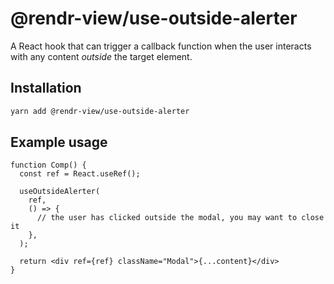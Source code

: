# @rendr-view/use-outside-alerter

A React hook that can trigger a callback function when the user interacts with any content _outside_ the target element.

## Installation

```sh
yarn add @rendr-view/use-outside-alerter
```

## Example usage

```tsx
function Comp() {
  const ref = React.useRef();

  useOutsideAlerter(
    ref,
    () => {
      // the user has clicked outside the modal, you may want to close it
    },
  );

  return <div ref={ref} className="Modal">{...content}</div>
} 
```
